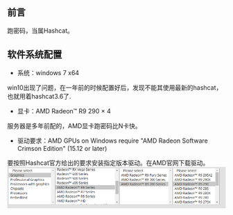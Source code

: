
## 前言
跑密码，当属Hashcat。

## 软件系统配置
* 系统：windows 7 x64 

win10出现了问题，在一年前的时候配置好后，发现不能其使用最新的hashcat，也就用着hashcat3.6了.

* 显卡：AMD Radeon™ R9 290 × 4

服务器是多年前配的，AMD显卡跑密码比N卡快。

* 驱动要求：AMD GPUs on Windows require "AMD Radeon Software Crimson Edition" (15.12 or later)

要按照Hashcat官方给出的要求安装指定版本驱动。在AMD官网下载驱动。
![](https://www.github.com/52stu/Images/raw/master/xsj/1573115214803.png)


